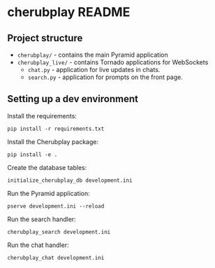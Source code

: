 cherubplay README
==================

Project structure
-----------------

* `cherubplay/` - contains the main Pyramid application
* `cherubplay_live/` - contains Tornado applications for WebSockets
  * `chat.py` - application for live updates in chats.
  * `search.py` - application for prompts on the front page.

Setting up a dev environment
----------------------------

Install the requirements:

    pip install -r requirements.txt

Install the Cherubplay package:

    pip install -e .

Create the database tables:

    initialize_cherubplay_db development.ini

Run the Pyramid application:

    pserve development.ini --reload

Run the search handler:

    cherubplay_search development.ini

Run the chat handler:

    cherubplay_chat development.ini

